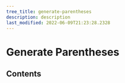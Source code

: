 ```yaml
---
tree_title: generate-parentheses
description: description
last_modified: 2022-06-09T21:23:28.2328
---
```


# Generate Parentheses

## Contents
